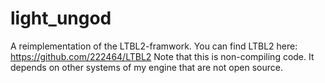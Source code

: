 # light_ungod
A reimplementation of the LTBL2-framwork. 
You can find LTBL2 here: https://github.com/222464/LTBL2
Note that this is non-compiling code. It depends on other systems of my engine that are not open source.
